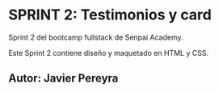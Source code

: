 # SPRINT 2: Testimonios y card

Sprint 2 del bootcamp fullstack de Senpai Academy.

Este Sprint 2 contiene diseño y maquetado en HTML y CSS.

## Autor: Javier Pereyra